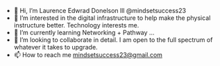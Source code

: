 - 👋 Hi, I’m Laurence Edwrad Donelson lll @mindsetsuccess23
- 👀 I’m interested in the digital infrastructure to help make the physical instructure better. Technology interests me. 
- 🌱 I’m currently learning Networking + Pathway ...
- 💞️ I’m looking to collaborate in detail. I am open to the full spectrum of whatever it takes to upgrade.
- 📫 How to reach me mindsetsuccess23@gmail.com


<!---
mindsetsuccess23/mindsetsuccess23 is a ✨ special ✨ repository because its `README.md` (this file) appears on your GitHub profile.
You can click the Preview link to take a look at your changes.
--->
